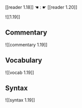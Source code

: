 [[reader 1.18]] ☚ : ☛ [[reader 1.20]]


![[1.19]]

## Commentary

![[commentary 1.19]]

## Vocabulary

![[vocab 1.19]]

## Syntax

![[syntax 1.19]]

